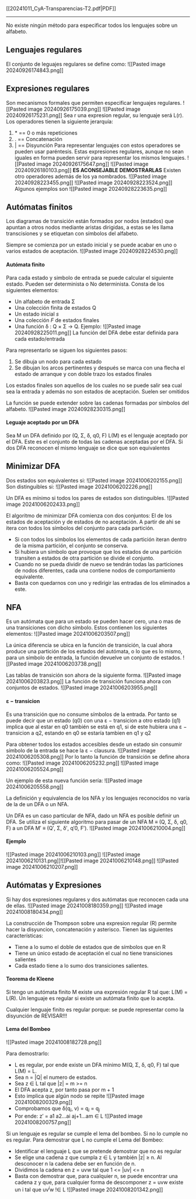 [[20241011_CyA-Transparencias-T2.pdf|PDF]]
___
No existe ningún método para especificar todos los lenguajes sobre un alfabeto.
## Lenguajes regulares
El conjunto de leguajes regulares se define como:
![[Pasted image 20240926174843.png]]
## Expresiones regulares
Son mecanismos formales que permiten especificar lenguajes regulares.
![[Pasted image 20240926175039.png]]
![[Pasted image 20240926175231.png]]
Sea r una expresion regular, su lenguaje será L(r).
Los operadores tienen la siguiente jerarquía:
1. $*$ == 0 o más repeticiones
2. . == Concatenación
3. | == Disyunción
Para representar lenguajes con estos operadores se pueden usar paréntesis.
Estas expresiones regulares, aunque no sean iguales en forma pueden servir para representar los mismos lenguajes.
![[Pasted image 20240926175647.png]]
![[Pasted image 20240926180103.png]]
**ES ACONSEJABLE DEMOSTRARLAS**
Existen otro operadores además de los ya nombrados.
![[Pasted image 20240928223455.png]]
![[Pasted image 20240928223524.png]]
Algunos ejemplos son
![[Pasted image 20240928223635.png]]
## Autómatas finitos
Los diagramas de transición están formados por nodos (estados) que apuntan a otros nodos mediante aristas dirigidas, a estas se les llama transcisiones y se etiquetan con símbolos del alfabeto.

Siempre se comienza por un estado inicial y se puede acabar en uno o varios estados de aceptación.
![[Pasted image 20240928224530.png]]
#### Autómata finito
Para cada estado y simbolo de entrada se puede calcular el siguiente estado. Pueden ser determinista o No determinista.
Consta de los siguientes elementos:
+ Un alfabeto de entrada Σ
+ Una colección finita de estados Q
+ Un estado inicial $s$
+ Una colección $F$ de estados finales
+ Una función δ : Q × Σ → Q.
Ejemplo:
![[Pasted image 20240928225011.png]]
La función del DFA debe estar definida para cada estado/entrada

Para representarlo se siguen los siguientes pasos:
1. Se dibuja un nodo para cada estado
2. Se dibujan los arcos pertinentes y después se marca con una flecha el estado de arranque y con doble trazo los estados finales

Los estados finales son aquellos de los cuales no se puede salir sea cual sea la entrada y además no son estados de aceptación. Suelen ser omitidos

La función se puede extender sobre las cadenas formadas por símbolos del alfabeto.
![[Pasted image 20240928230315.png]]

#### Leguaje aceptado por un DFA
Sea M un DFA definido por (Q, Σ, δ, q0, F)
L(M) es el lenguaje aceptado por el DFA. Este es el conjunto de todas las cadenas aceptadas por el DFA. Si dos DFA reconocen el mismo lenguaje se dice que son equivalentes

## Minimizar DFA
Dos estados son equivalentes si:
![[Pasted image 20241006202155.png]]
Son distinguibles si:
![[Pasted image 20241006202226.png]]

Un DFA es mínimo si todos los pares de estados son distinguibles.
![[Pasted image 20241006202433.png]]

El algoritmo de minimizar DFA comienza con dos conjuntos: El de los estados de aceptación y de estados de no aceptación.
A partir de ahi se itera con todos los símbolos del conjunto para cada partición. 
+ Si con todos los símbolos los elementos de cada partición iteran dentro de la misma partición, el conjunto se conserva.
+ Si hubiera un símbolo que provoque que los estados de una partición transiten a estados de otra partición se divide el conjunto.
+ Cuando no se pueda dividir de nuevo se tendrán todas las particiones de nodos diferentes, cada una contiene nodos de comportamiento equivalente. 
+ Basta con quedarnos con uno y redirigir las entradas de los eliminados a este.
## NFA
Es un autómata que para un estado se pueden hacer cero, una o mas de una transiciones con dicho símbolo.
Estos contienen los siguientes elementos:
![[Pasted image 20241006203507.png]]

La única diferencia se ubica en la función de transición, la cual ahora produce una partición de los estados del autómata, o lo que es lo mismo, para un símbolo de entrada, la función devuelve un conjunto de estados.
![[Pasted image 20241006203738.png]]

Las tablas de transición son ahora de la siguiente forma.
![[Pasted image 20241006203823.png]]
La función de transición funciona ahora con conjuntos de estados.
![[Pasted image 20241006203955.png]]
#### ε − transicion
Es una transición que no consume símbolos de la entrada.
Por tanto se puede decir que un estado (q0) con una ε − transicion a otro estado (q1) implica que al estar en q0 también se está en q1, si de este hubiera una ε − transicion a q2, estando en q0 se estaría tambien en q1 y q2

Para obtener todos los estados accesibles desde un estado sin consumir símbolo de la entrada se hace la ε − clausura.
![[Pasted image 20241006205308.png]]
Por lo tanto la función de transición se define ahora como:
![[Pasted image 20241006205232.png]]
![[Pasted image 20241006205524.png]]

Un ejemplo de esta nueva función sería:
![[Pasted image 20241006205558.png]]

La definición y equivalencia de los NFA y los lenguajes reconocidos no varía de la de un DFA o un NFA.

Un DFA es un caso particular de NFA, dado un NFA es posible definir un DFA.
Se utiliza el siguiente algoritmo para pasar de un NFA M ≡ (Q, Σ, δ, q0, F) a un DFA M′ ≡ (Q′, Σ, δ′, q′0, F′).
![[Pasted image 20241006210004.png]]

#### Ejemplo
![[Pasted image 20241006210103.png]]
![[Pasted image 20241006210131.png]]![[Pasted image 20241006210148.png]]
![[Pasted image 20241006210207.png]]

## Autómatas y Expresiones
Si hay dos expresiones regulares y dos autómatas que reconocen cada una de ellas.
![[Pasted image 20241008180359.png]]
![[Pasted image 20241008180434.png]]

La construcción de Thompson sobre una expresion regular (R) permite hacer la disyuncion, concatenación y asterisco.
Tienen las siguientes características:
+ Tiene a lo sumo el doble de estados que de símbolos que en R
+ Tiene un único estado de aceptación el cual no tiene transiciones salientes
+ Cada estado tiene a lo sumo dos transiciones salientes.

#### Teorema de Kleene
Si tengo un autómata finito M existe una expresión regular R tal que: L(M) = L(R).
Un lenguaje es regular si existe un autómata finito que lo acepta.

Cualquier lenguaje finito es regular porque: se puede representar como la disyunción de REVISAR!!!

#### Lema del Bombeo
![[Pasted image 20241008182728.png]]

Para demostrarlo:
+ L es regular, por ende existe un DFA mínimo M(Q, Σ, δ, q0, F) tal que L(M) = L.
+ Sea n = |Q| el numero de estados.
+ Sea z ∈ L tal que |z| = m >= n
+ El DFA acepta z, por tanto pasa por m + 1
+ Esto implica que algún nodo se repite
	![[Pasted image 20241008200329.png]]
+ Comprobamos que δ(q$_i$, v) = q$_i$ = q$_j$
+ Por ende: z′ = a1 a2...ai aj+1...am ∈ L
![[Pasted image 20241008200757.png]]

Si un lenguaje es regular se cumple el lema del bombeo.
Si no lo cumple no es regular.
Para demostrar que L no cumple el Lema del Bombeo:
+ Identificar el lenguaje L que se pretende demostrar que no es regular
+ Se elige una cadena z que cumpla z ∈ L y también |z| ≥ n. Al desconocer n la cadena debe ser en función de n.
+ Dividimos la cadena en z = uvw tal que 1 <= |uv| <= n
+ Basta con demostrar que, para cualquier n, se puede encontrar una cadena z y que, para cualquier forma de descomponer z = uvw existe un i tal que uv$^i$w !∈ L
![[Pasted image 20241008201342.png]]